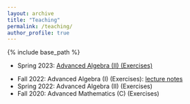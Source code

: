 ```yaml
---
layout: archive
title: "Teaching"
permalink: /teaching/
author_profile: true
---
```


{% include base_path %}

* Spring 2023: [Advanced Algebra (II) (Exercises)](/teaching/2023-spring-advanced-algebra-II)
<!-- * : [lecture notes](https://github.com/LiAlH4/AdvancedAlgebraEx) (updating) -->
* Fall 2022: Advanced Algebra (I) (Exercises): [lecture notes](https://github.com/LiAlH4/AdvancedAlgebraEx)
* Spring 2022: Advanced Algebra (II) (Exercises)
* Fall 2020: Advanced Mathematics (C) (Exercises)
